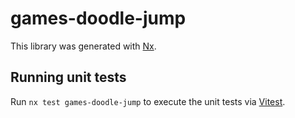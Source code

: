 # games-doodle-jump

This library was generated with [Nx](https://nx.dev).

## Running unit tests

Run `nx test games-doodle-jump` to execute the unit tests via [Vitest](https://vitest.dev/).
